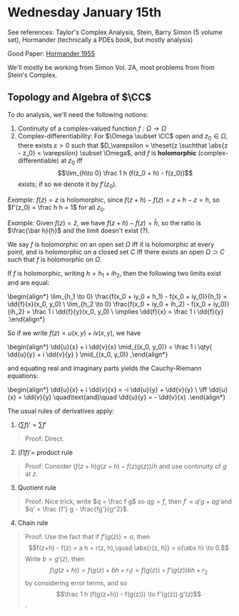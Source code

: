 # Wednesday January 15th

See references:
Taylor's Complex Analysis, Stein, Barry Simon (5 volume set), Hormander (technically a PDEs book, but mostly analysis)

Good Paper: [Hormander 1955](https://projecteuclid.org/download/pdf_1/euclid.acta/1485892151)

We'll mostly be working from Simon Vol. 2A, most problems from from Stein's Complex.

## Topology and Algebra of $\CC$

To do analysis, we'll need the following notions:

1. Continuity of a complex-valued function $f: \Omega \to \Omega$
2. Complex-differentiability: For $\Omega \subset \CC$ open and $z_0 \in \Omega$, there exists $\varepsilon > 0$ such that $D_\varepsilon = \theset{z \suchthat \abs{z - z_0} < \varepsilon} \subset \Omega$, and $f$ is **holomorphic** (complex-differentiable) at $z_0$ iff $$\lim_{h\to 0} \frac 1 h (f(z_0 + h) - f(z_0))$$ exists; if so we denote it by $f'(z_0)$.

*Example:*
$f(z) = z$ is holomorphic, since $f(z+ h) - f(z) = z+h-z = h$, so $f'(z_0) = \frac h h = 1$ for all $z_0$.

*Example:*
Given $f(z) = \bar z$, we have $f(z+h)-f(z) = \bar h$, so the ratio is $\frac{\bar h}{h}$ and the limit doesn't exist (?).


We say $f$ is holomorphic on an open set $\Omega$ iff it is holomorphic at every point, and is holomorphic on a closed set $C$ iff there exists an open $\Omega \supset C$ such that $f$ is holomorphic on $\Omega$.

If $f$ is holomorphic, writing $h = h_1 + ih_2$, then the following two limits exist and are equal:

\begin{align*}
\lim_{h_1 \to 0} \frac{f(x_0 + iy_0 + h_1) - f(x_0 + iy_0)}{h_1} = \dd{f}{x}(x_0, y_0) \\
\lim_{h_2 \to 0} \frac{f(x_0 + iy_0 + ih_2) - f(x_0 + iy_0)}{ih_2} = \frac 1 i \dd{f}{y}(x_0, y_0) \\
\implies \dd{f}{x} = \frac 1  i \dd{f}{y}
.\end{align*}

So if we write $f(z) = u(x, y) + i v(x, y)$, we have

\begin{align*}
\dd{u}{x} + i \dd{v}{x} \mid_{(x_0, y_0)} = \frac 1 i \qty{
\dd{u}{y} + i \dd{v}{y}
} \mid_{(x_0, y_0)}
,\end{align*}

and equating real and imaginary parts yields the Cauchy-Riemann equations:

\begin{align*}
\dd{u}{x} + i \dd{v}{x} = -i \dd{u}{y} + \dd{v}{y} \\
\iff \dd{u}{x} = \dd{v}{y} \quad\text{and}\quad \dd{u}{y} = - \dd{v}{x}
.\end{align*}

The usual rules of derivatives apply:

1. $(\sum f)' = \sum f'$

  > Proof: Direct.

2. $(\prod f)' =$ product rule
  
  > Proof: Consider $(f(z+h)g(z+h) - f(z)g(z))/h$ and use continuity of $g$ at $z$.

3. Quotient rule
  
  > Proof: Nice trick, write $q = \frac f g$ so $qg = f$, then $f' = q'g + qg'$and $q' = \frac {f'} g - \frac{fg'}{g^2}$.

4. Chain rule

  > Proof: Use the fact that if $f'(g(z)) = a$, then $$f(z+h) - f(z) = a h + r(z, h),\quad \abs{r(z, h)} = o(\abs h) \to 0.$$
  > Write $b = g'(z)$, then $$f(g(z + h)) = f(g(z) + b h + r_1 ) = f(g(z)) + f'(g(z))bh + r_2$$ by considering error terms, and so $$\frac 1 h (f(g(z+h)) - f(g(z))) \to f'(g(z)) g'(z)$$.


